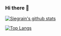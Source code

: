 ### Hi there 👋

[![Siegrain's github stats](https://github-readme-stats.vercel.app/api?username=siegrainwong&theme=dracula)](https://github.com/siegrainwong)

[![Top Langs](https://github-readme-stats.vercel.app/api/top-langs/?username=siegrainwong)](https://github.com/siegrainwong)


<!--
**siegrainwong/siegrainwong** is a ✨ _special_ ✨ repository because its `README.md` (this file) appears on your GitHub profile.

Here are some ideas to get you started:

- 🔭 I’m currently working on ...
- 🌱 I’m currently learning ...
- 👯 I’m looking to collaborate on ...
- 🤔 I’m looking for help with ...
- 💬 Ask me about ...
- 📫 How to reach me: ...
- 😄 Pronouns: ...
- ⚡ Fun fact: ...
-->

